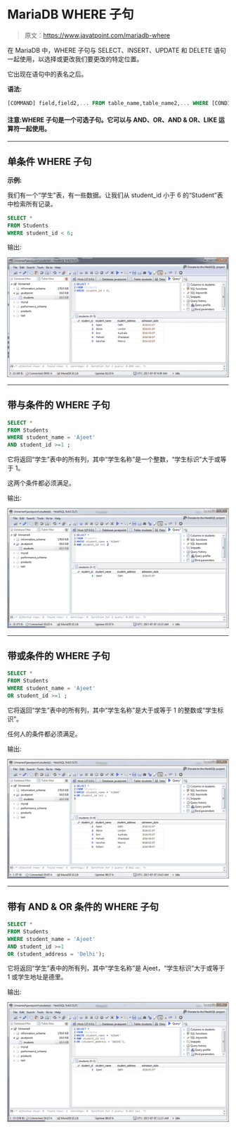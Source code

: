 # MariaDB WHERE 子句

> 原文：<https://www.javatpoint.com/mariadb-where>

在 MariaDB 中，WHERE 子句与 SELECT、INSERT、UPDATE 和 DELETE 语句一起使用，以选择或更改我们要更改的特定位置。

它出现在语句中的表名之后。

**语法:**

```sql
[COMMAND] field,field2,... FROM table_name,table_name2,... WHERE [CONDITION] 

```

#### 注意:WHERE 子句是一个可选子句。它可以与 AND、OR、AND & OR、LIKE 运算符一起使用。

* * *

## 单条件 WHERE 子句

**示例:**

我们有一个“学生”表，有一些数据。让我们从 student_id 小于 6 的“Student”表中检索所有记录。

```sql
SELECT * 
FROM Students
WHERE student_id < 6; 

```

输出:

![Mariadb Where clause 1](img/9782a3a370573905833d08e39ab2eea2.png)

* * *

## 带与条件的 WHERE 子句

```sql
SELECT *
FROM Students
WHERE student_name = 'Ajeet'
AND student_id >=1 ; 

```

它将返回“学生”表中的所有列，其中“学生名称”是一个整数，“学生标识”大于或等于 1。

这两个条件都必须满足。

输出:

![Mariadb Where clause 2](img/1d6a82dc9ab4c16888714d3c3200c1a4.png)

* * *

## 带或条件的 WHERE 子句

```sql
SELECT *
FROM Students
WHERE student_name = 'Ajeet'
OR student_id >=1 ; 

```

它将返回“学生”表中的所有列，其中“学生名称”是大于或等于 1 的整数或“学生标识”。

任何人的条件都必须满足。

输出:

![Mariadb Where clause 3](img/252c55878f173bca46fab95b474d7f2e.png)

* * *

## 带有 AND & OR 条件的 WHERE 子句

```sql
SELECT *
FROM Students
WHERE student_name = 'Ajeet' 
AND student_id >=1
OR (student_address = 'Delhi'); 

```

它将返回“学生”表中的所有列，其中“学生名称”是 Ajeet，“学生标识”大于或等于 1 或学生地址是德里。

输出:

![Mariadb Where clause 4](img/ebd071c210712798f2d5b2f98bf5fd5b.png)